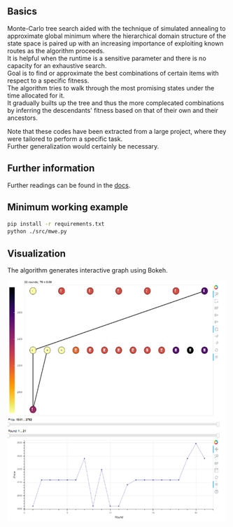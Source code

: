 Basics
------
Monte-Carlo tree search aided with the technique of simulated annealing to approximate global minimum where the hierarchical domain structure of the state space is paired up with an increasing importance of exploiting known routes as the algorithm proceeds.\
It is helpful when the runtime is a sensitive parameter and there is no capacity for an exhaustive search.\
Goal is to find or approximate the best combinations of certain items with respect to a specific fitness.\
The algorithm tries to walk through the most promising states under the time allocated for it.\
It gradually builts up the tree and thus the more complecated combinations by inferring the descendants' fitness based on that of their own and their ancestors.

Note that these codes have been extracted from a large project, where they were tailored to perform a specific task.\
Further generalization would certainly be necessary.

Further information
-------------------
Further readings can be found in the <a href="/docs">docs</a>.

Minimum working example
-----------------------
```bash
pip install -r requirements.txt
python ./src/mwe.py
```

Visualization
-------------
The algorithm generates interactive graph using Bokeh.

<img src="images/bokeh.png" width=500 height=550 >
